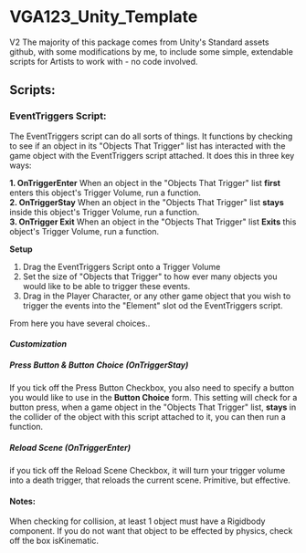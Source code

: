 # VGA123_Unity_Template
 V2
 The majority of this package comes from Unity's Standard assets github, with some modifications by me, to include some simple, extendable scripts for Artists to work with - no code involved. 


## Scripts: 
### EventTriggers Script:
The EventTriggers script can do all sorts of things. It functions by checking to see if an object in its "Objects That Trigger" list has interacted with the game object with the EventTriggers script attached. It does this in three key ways:

 **1. **OnTriggerEnter****
When an object in the "Objects That Trigger" list **first** enters this object's Trigger Volume, run a function.   
 **2. OnTriggerStay**
When an object in the "Objects That Trigger" list **stays** inside this object's Trigger Volume, run a function.  
 **3. OnTrigger Exit**
When an object in the "Objects That Trigger" list **Exits** this object's Trigger Volume, run a function. 

**Setup**

 1. Drag the EventTriggers Script onto a Trigger Volume 
 2. Set the size of "Objects that Trigger" to how ever many objects you would like to be able to trigger these events. 
 3. Drag in the Player Character, or any other game object that you wish to trigger the events into the "Element" slot od the EventTriggers script. 

From here you have several choices..
#### *Customization* 
 ##### Press Button & Button Choice (OnTriggerStay)
 If you tick off the Press Button Checkbox, you also need to specify a button you would like to use in the **Button Choice** form. This setting will check for a button press, when a game object in the "Objects That Trigger" list, **stays** in the collider of the object with this script attached to it, you can then run a function. 
##### Reload Scene (OnTriggerEnter)
if you tick off the Reload Scene Checkbox, it will turn your trigger volume into a death trigger, that reloads the current scene. Primitive, but effective. 

#### Notes: 
When checking for collision, at least 1 object must have a Rigidbody component. If you do not want that object to be effected by physics, check off the box isKinematic. 


 



<!--stackedit_data:
eyJoaXN0b3J5IjpbMTQxNTY1ODY2MywtMTIzMTc5NTY5MF19
-->
